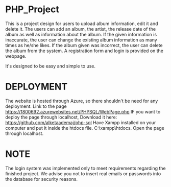 # PHP_Project

This is a project design for users to upload album information, edit it and delete it. 
The users can add an album, the artist, the release date of the album as well as information about the album.
If the given information is inaccurate, the user can change the existing album information as many times as he/she likes. 
If the album given was incorrect, the user can delete the album from the system.
A registration form and login is provided on the webpage.

It's designed to be easy and simple to use. 

# DEPLOYMENT

The website is hosted through Azure, so there shouldn't be need for any deployment. Link to the page https://1800692.azurewebsites.net/PHPSQL/WebPage.php 
IF you want to deploy the page through localhost, Download it here: https://github.com/alketaademaj/php-sql Have Xampp installed on your computer and put it inside the htdocs file. C:\xampp\htdocs. Open the page through localhost.

# NOTE

The login system was implemented only to meet requirements regarding the finished project. We advise you not to insert real emails or passwords into the database for security reasons. 
